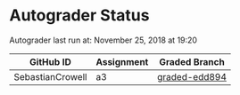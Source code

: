 # Autograder Status
Autograder last run at: November 25, 2018 at 19:20

| GitHub ID | Assignment | Graded Branch |
|-----------|------------|---------------|
| SebastianCrowell | a3 | [graded-edd894](https://github.com/Fall2018COMP401-001/a3-SebastianCrowell/tree/graded-edd894) | 

